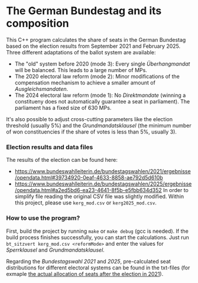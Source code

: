 # The German Bundestag and its composition

This C++ program calculates the share of seats in the German Bundestag based on the election results from September 2021 and February 2025. Three different adaptations of the ballot system are available:
* The "old" system before 2020 (mode 3): Every single _Überhangmandat_ will be balanced. This leads to a large number of MPs.
* The 2020 electoral law reform (mode 2): Minor modifications of the compensation mechanism to achieve a smaller amount of _Ausgleichsmandaten_.
* The 2024 electoral law reform (mode 1): No _Direktmandate_ (winning a constitueny does not automatically guarantee a seat in parliament). The parliament has a fixed size of 630 MPs.

It's also possible to adjust cross-cutting parameters like the election threshold (usually 5%) and the _Grundmandatsklausel_ (the minimum number of won constituencies if the share of votes is less than 5%, usually 3).

### Election results and data files
The results of the election can be found here:
* https://www.bundeswahlleiterin.de/bundestagswahlen/2021/ergebnisse/opendata.html#39734920-0eaf-4633-8858-ae792d5d610b
* https://www.bundeswahlleiterin.de/bundestagswahlen/2025/ergebnisse/opendata.html#a2ed5bd6-ea23-4641-8f5b-e5fbb634d352
In order to simplify file reading the original CSV file was slightly modified. Within this project, please use `kerg_mod.csv` or `kerg2025_mod.csv`.

### How to use the program?
First, build the project by running `make` or `make debug` (gcc is needed). If the build process finishes successfully, you can start the calculations. Just run `bt_sitzvert kerg_mod.csv <reformMode>` and enter the values for _Sperrklausel_ and _Grundmandatsklausel_.

Regarding the _Bundestagswahl 2021_ and _2025_, pre-calculated seat distributions for different electoral systems can be found in the txt-files (for exmaple [the actual allocation of seats after the election in 2021](BTW21_reform2020.txt)).